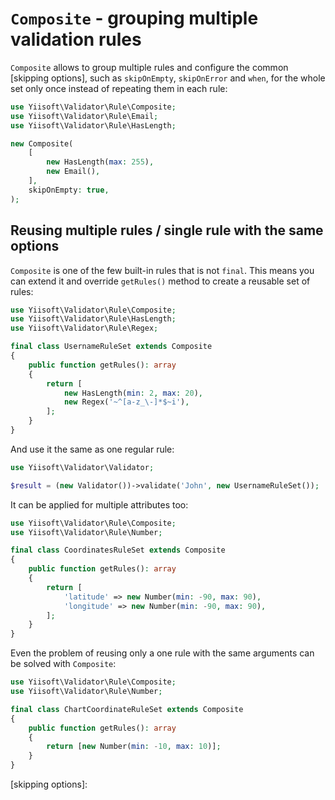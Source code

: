 # `Composite` - grouping multiple validation rules

`Composite` allows to group multiple rules and configure the common [skipping options], such as `skipOnEmpty`, 
`skipOnError` and `when`, for the whole set only once instead of repeating them in each rule:

```php
use Yiisoft\Validator\Rule\Composite;
use Yiisoft\Validator\Rule\Email;
use Yiisoft\Validator\Rule\HasLength;

new Composite(
    [
        new HasLength(max: 255),
        new Email(),
    ],
    skipOnEmpty: true,
);
```

## Reusing multiple rules / single rule with the same options

`Composite` is one of the few built-in rules that is not `final`. This means you can extend it and override `getRules()`
method to create a reusable set of rules:

```php
use Yiisoft\Validator\Rule\Composite;
use Yiisoft\Validator\Rule\HasLength;
use Yiisoft\Validator\Rule\Regex;

final class UsernameRuleSet extends Composite
{
    public function getRules(): array
    {
        return [
            new HasLength(min: 2, max: 20),
            new Regex('~^[a-z_\-]*$~i'),
        ];
    }
}
```

And use it the same as one regular rule:

```php
use Yiisoft\Validator\Validator;

$result = (new Validator())->validate('John', new UsernameRuleSet());
````

It can be applied for multiple attributes too:

```php
use Yiisoft\Validator\Rule\Composite;
use Yiisoft\Validator\Rule\Number;

final class CoordinatesRuleSet extends Composite
{
    public function getRules(): array
    {
        return [
            'latitude' => new Number(min: -90, max: 90),
            'longitude' => new Number(min: -90, max: 90),
        ];
    }
}
```

Even the problem of reusing only a one rule with the same arguments can be solved with `Composite`:

```php
use Yiisoft\Validator\Rule\Composite;
use Yiisoft\Validator\Rule\Number;

final class ChartCoordinateRuleSet extends Composite
{
    public function getRules(): array
    {
        return [new Number(min: -10, max: 10)];
    }
}
```

[skipping options]:
